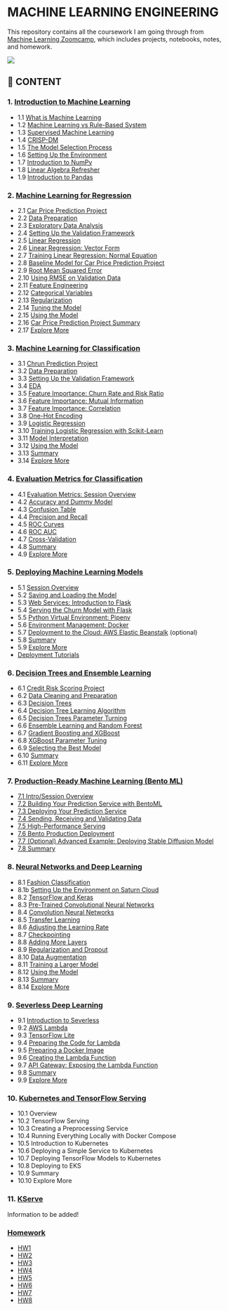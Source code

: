 # MACHINE LEARNING ENGINEERING

This repository contains all the coursework I am going through from [Machine Learning Zoomcamp](https://github.com/alexeygrigorev/mlbookcamp-code/tree/master/course-zoomcamp), which includes projects, notebooks, notes, and homework.

<img src="https://github.com/alexeygrigorev/mlbookcamp-code/raw/master/images/zoomcamp.jpg" />

## :book: CONTENT

### 1. [Introduction to Machine Learning](https://github.com/MuhammadAwon/ml-engineering/tree/main/01-intro)

- 1.1 [What is Machine Learning](https://github.com/MuhammadAwon/ml-engineering/tree/main/01-intro#11-what-is-machine-learning)
- 1.2 [Machine Learning vs Rule-Based System](https://github.com/MuhammadAwon/ml-engineering/tree/main/01-intro#12-machine-learning-vs-rule-based-system)
- 1.3 [Supervised Machine Learning](https://github.com/MuhammadAwon/ml-engineering/tree/main/01-intro#13-supervised-machine-learning)
- 1.4 [CRISP-DM](https://github.com/MuhammadAwon/ml-engineering/tree/main/01-intro#14-crisp-dm)
- 1.5 [The Model Selection Process](https://github.com/MuhammadAwon/ml-engineering/tree/main/01-intro#15-the-model-selection-process)
- 1.6 [Setting Up the Environment](https://github.com/MuhammadAwon/ml-engineering/tree/main/01-intro#16-setting-up-the-environment)
- 1.7 [Introduction to NumPy](https://github.com/MuhammadAwon/ml-engineering/tree/main/01-intro#17-introduction-to-numpy)
- 1.8 [Linear Algebra Refresher](https://github.com/MuhammadAwon/ml-engineering/tree/main/01-intro#18-linear-algebra-refresher)
- 1.9 [Introduction to Pandas](https://github.com/MuhammadAwon/ml-engineering/tree/main/01-intro#19-introduction-to-pandas)

### 2. [Machine Learning for Regression](https://github.com/MuhammadAwon/ml-engineering/tree/main/02-regression)

- 2.1 [Car Price Prediction Project](https://github.com/MuhammadAwon/ml-engineering/tree/main/02-regression#21-car-price-prediction-project)
- 2.2 [Data Preparation](https://github.com/MuhammadAwon/ml-engineering/tree/main/02-regression#22-data-preparation)
- 2.3 [Exploratory Data Analysis](https://github.com/MuhammadAwon/ml-engineering/tree/main/02-regression#23-exploratory-data-analysis)
- 2.4 [Setting Up the Validation Framework](https://github.com/MuhammadAwon/ml-engineering/tree/main/02-regression#24-setting-up-the-validation-framework)
- 2.5 [Linear Regression](https://github.com/MuhammadAwon/ml-engineering/tree/main/02-regression#25-linear-regression-simple)
- 2.6 [Linear Regression: Vector Form](https://github.com/MuhammadAwon/ml-engineering/tree/main/02-regression#26-linear-regression-vector)
- 2.7 [Training Linear Regression: Normal Equation](https://github.com/MuhammadAwon/ml-engineering/tree/main/02-regression#27-training-linear-regression-normal-equation)
- 2.8 [Baseline Model for Car Price Prediction Project](https://github.com/MuhammadAwon/ml-engineering/tree/main/02-regression#28-baseline-model-for-car-price-prediction-project)
- 2.9 [Root Mean Squared Error](https://github.com/MuhammadAwon/ml-engineering/tree/main/02-regression#29-root-mean-squared-error)
- 2.10 [Using RMSE on Validation Data](https://github.com/MuhammadAwon/ml-engineering/tree/main/02-regression#210-using-rmse-on-validation-data)
- 2.11 [Feature Engineering](https://github.com/MuhammadAwon/ml-engineering/tree/main/02-regression#211-feature-engineering)
- 2.12 [Categorical Variables](https://github.com/MuhammadAwon/ml-engineering/tree/main/02-regression#212-categorical-variables)
- 2.13 [Regularization](https://github.com/MuhammadAwon/ml-engineering/tree/main/02-regression#213-regularization)
- 2.14 [Tuning the Model](https://github.com/MuhammadAwon/ml-engineering/tree/main/02-regression#214-tuning-the-model)
- 2.15 [Using the Model](https://github.com/MuhammadAwon/ml-engineering/tree/main/02-regression#215-using-the-model-on-test-data)
- 2.16 [Car Price Prediction Project Summary](https://github.com/MuhammadAwon/ml-engineering/tree/main/02-regression#216-car-price-prediction-project-summary)
- 2.17 [Explore More](https://github.com/MuhammadAwon/ml-engineering/tree/main/02-regression#217-explore-more)

### 3. [Machine Learning for Classification](https://github.com/MuhammadAwon/ml-engineering/tree/main/03-classification)

- 3.1 [Chrun Prediction Project](https://github.com/MuhammadAwon/ml-engineering/tree/main/03-classification#31-churn-project)
- 3.2 [Data Preparation](https://github.com/MuhammadAwon/ml-engineering/tree/main/03-classification#32-data-preparation)
- 3.3 [Setting Up the Validation Framework](https://github.com/MuhammadAwon/ml-engineering/tree/main/03-classification#33-setting-up-the-validation-framework)
- 3.4 [EDA](https://github.com/MuhammadAwon/ml-engineering/tree/main/03-classification#34-eda)
- 3.5 [Feature Importance: Churn Rate and Risk Ratio](https://github.com/MuhammadAwon/ml-engineering/tree/main/03-classification#35-feature-importance-churn-rate-and-risk-ratio)
- 3.6 [Feature Importance: Mutual Information](https://github.com/MuhammadAwon/ml-engineering/tree/main/03-classification#36-feature-importance-mutual-information)
- 3.7 [Feature Importance: Correlation](https://github.com/MuhammadAwon/ml-engineering/tree/main/03-classification#37-feature-importance-correlation)
- 3.8 [One-Hot Encoding](https://github.com/MuhammadAwon/ml-engineering/tree/main/03-classification#38-one-hot-encoding)
- 3.9 [Logistic Regression](https://github.com/MuhammadAwon/ml-engineering/tree/main/03-classification#39-logistic-regression)
- 3.10 [Training Logistic Regression with Scikit-Learn](https://github.com/MuhammadAwon/ml-engineering/tree/main/03-classification#310-training-logistic-regression-with-scikit-learn)
- 3.11 [Model Interpretation](https://github.com/MuhammadAwon/ml-engineering/tree/main/03-classification#311-model-interpretation)
- 3.12 [Using the Model](https://github.com/MuhammadAwon/ml-engineering/tree/main/03-classification#312-using-the-model)
- 3.13 [Summary](https://github.com/MuhammadAwon/ml-engineering/tree/main/03-classification#313-summary)
- 3.14 [Explore More](https://github.com/MuhammadAwon/ml-engineering/tree/main/03-classification#314-explore-more)

### 4. [Evaluation Metrics for Classification](https://github.com/MuhammadAwon/ml-engineering/tree/main/04-evaluation)

- 4.1 [Evaluation Metrics: Session Overview](https://github.com/MuhammadAwon/ml-engineering/tree/main/04-evaluation#41-evaluation-metrics-session-overview)
- 4.2 [Accuracy and Dummy Model](https://github.com/MuhammadAwon/ml-engineering/tree/main/04-evaluation#42-accuracy-and-dummy-model)
- 4.3 [Confusion Table](https://github.com/MuhammadAwon/ml-engineering/tree/main/04-evaluation#43-confusion-table)
- 4.4 [Precision and Recall](https://github.com/MuhammadAwon/ml-engineering/tree/main/04-evaluation#44-precision-and-recall)
- 4.5 [ROC Curves](https://github.com/MuhammadAwon/ml-engineering/tree/main/04-evaluation#45-roc-curves)
- 4.6 [ROC AUC](https://github.com/MuhammadAwon/ml-engineering/tree/main/04-evaluation#46-roc-auc)
- 4.7 [Cross-Validation](https://github.com/MuhammadAwon/ml-engineering/tree/main/04-evaluation#47-cross-validation)
- 4.8 [Summary](https://github.com/MuhammadAwon/ml-engineering/tree/main/04-evaluation#48-summary)
- 4.9 [Explore More](https://github.com/MuhammadAwon/ml-engineering/tree/main/04-evaluation#49-explore-more)

### 5. [Deploying Machine Learning Models](https://github.com/MuhammadAwon/ml-engineering/tree/main/05-deployment)

- 5.1 [Session Overview](https://github.com/MuhammadAwon/ml-engineering/tree/main/05-deployment#51-intro--session-overview)
- 5.2 [Saving and Loading the Model](https://github.com/MuhammadAwon/ml-engineering/tree/main/05-deployment#52-saving-and-loading-the-model)
- 5.3 [Web Services: Introduction to Flask](https://github.com/MuhammadAwon/ml-engineering/tree/main/05-deployment#53-web-services-introduction-to-flask)
- 5.4 [Serving the Churn Model with Flask](https://github.com/MuhammadAwon/ml-engineering/tree/main/05-deployment#54-serving-the-churn-model-with-flask)
- 5.5 [Python Virtual Environment: Pipenv](https://github.com/MuhammadAwon/ml-engineering/tree/main/05-deployment#55-python-virtual-environment-pipenv)
- 5.6 [Environment Management: Docker](https://github.com/MuhammadAwon/ml-engineering/tree/main/05-deployment#56-environment-management-docker)
- 5.7 [Deployment to the Cloud: AWS Elastic Beanstalk](https://github.com/MuhammadAwon/ml-engineering/tree/main/05-deployment#57-deployment-to-the-cloud-aws-elastic-beanstalk-optional) (optional)
- 5.8 [Summary](https://github.com/MuhammadAwon/ml-engineering/tree/main/05-deployment#58-summary)
- 5.9 [Explore More](https://github.com/MuhammadAwon/ml-engineering/tree/main/05-deployment#59-explore-more)
- [Deployment Tutorials](https://github.com/MuhammadAwon/ml-engineering/tree/main/05-deployment#deployment-tutorials)

### 6. [Decision Trees and Ensemble Learning](https://github.com/MuhammadAwon/ml-engineering/tree/main/06-trees)

- 6.1 [Credit Risk Scoring Project](https://github.com/MuhammadAwon/ml-engineering/tree/main/06-trees#61-session-overview-credit-risk-scoring-project)
- 6.2 [Data Cleaning and Preparation](https://github.com/MuhammadAwon/ml-engineering/tree/main/06-trees#62-data-cleaning-and-preparation)
- 6.3 [Decision Trees](https://github.com/MuhammadAwon/ml-engineering/tree/main/06-trees#63-decision-trees)
- 6.4 [Decision Tree Learning Algorithm](https://github.com/MuhammadAwon/ml-engineering/tree/main/06-trees#64-decision-tree-learning-algorithm)
- 6.5 [Decision Trees Parameter Turning](https://github.com/MuhammadAwon/ml-engineering/tree/main/06-trees#65-decision-trees-parameter-tuning)
- 6.6 [Ensemble Learning and Random Forest](https://github.com/MuhammadAwon/ml-engineering/tree/main/06-trees#66-ensembles-and-random-forest)
- 6.7 [Gradient Boosting and XGBoost](https://github.com/MuhammadAwon/ml-engineering/tree/main/06-trees#67-gradient-boosting-and-xgboost)
- 6.8 [XGBoost Parameter Tuning](https://github.com/MuhammadAwon/ml-engineering/tree/main/06-trees#68-xgboost-parameter-tuning)
- 6.9 [Selecting the Best Model](https://github.com/MuhammadAwon/ml-engineering/tree/main/06-trees#69-selecting-the-final-model)
- 6.10 [Summary](https://github.com/MuhammadAwon/ml-engineering/tree/main/06-trees#610-summary)
- 6.11 [Explore More](https://github.com/MuhammadAwon/ml-engineering/tree/main/06-trees#611-explore-more)

### 7. [Production-Ready Machine Learning (Bento ML)](https://github.com/MuhammadAwon/ml-engineering/tree/main/07-bentoml-production#7-bentoml-production)

- [7.1 Intro/Session Overview](https://github.com/MuhammadAwon/ml-engineering/tree/main/07-bentoml-production#71-intro-and-overview)
- [7.2 Building Your Prediction Service with BentoML](https://github.com/MuhammadAwon/ml-engineering/tree/main/07-bentoml-production#72-build-bento-service)
- [7.3 Deploying Your Prediction Service](https://github.com/MuhammadAwon/ml-engineering/tree/main/07-bentoml-production#73-deploy-bento-service)
- [7.4 Sending, Receiving and Validating Data](https://github.com/MuhammadAwon/ml-engineering/tree/main/07-bentoml-production#74-sending-receiving-and-validating-data)
- [7.5 High-Performance Serving](https://github.com/MuhammadAwon/ml-engineering/tree/main/07-bentoml-production#75-high-performance-model-serving)
- [7.6 Bento Production Deployment](https://github.com/MuhammadAwon/ml-engineering/tree/main/07-bentoml-production#76-bento-production-deployment)
- [7.7 (Optional) Advanced Example: Deploying Stable Diffusion Model](https://github.com/MuhammadAwon/ml-engineering/tree/main/07-bentoml-production#77-optional-advanced-example-deploying-stable-diffusion-model)
- [7.8 Summary](https://github.com/MuhammadAwon/ml-engineering/tree/main/07-bentoml-production#78-summary)

### 8. [Neural Networks and Deep Learning](https://github.com/MuhammadAwon/ml-engineering/tree/main/08-deep-learning)

- 8.1 [Fashion Classification](https://github.com/MuhammadAwon/ml-engineering/tree/main/08-deep-learning#81-fashion-classification)
- 8.1b [Setting Up the Environment on Saturn Cloud](https://github.com/MuhammadAwon/ml-engineering/tree/main/08-deep-learning#81b-setting-up-the-environment-on-saturn-cloud)
- 8.2 [TensorFlow and Keras](https://github.com/MuhammadAwon/ml-engineering/tree/main/08-deep-learning#82-tensorflow-and-keras)
- 8.3 [Pre-Trained Convolutional Neural Networks](https://github.com/MuhammadAwon/ml-engineering/tree/main/08-deep-learning#83-pre-trained-convolutional-neural-networks)
- 8.4 [Convolution Neural Networks](https://github.com/MuhammadAwon/ml-engineering/tree/main/08-deep-learning#84-convolutional-neural-networks)
- 8.5 [Transfer Learning](https://github.com/MuhammadAwon/ml-engineering/tree/main/08-deep-learning#85-transfer-learning)
- 8.6 [Adjusting the Learning Rate](https://github.com/MuhammadAwon/ml-engineering/tree/main/08-deep-learning#86-adjusting-the-learning-rate)
- 8.7 [Checkpointing](https://github.com/MuhammadAwon/ml-engineering/tree/main/08-deep-learning#87-checkpointing)
- 8.8 [Adding More Layers](https://github.com/MuhammadAwon/ml-engineering/tree/main/08-deep-learning#88-adding-more-layers)
- 8.9 [Regularization and Dropout](https://github.com/MuhammadAwon/ml-engineering/tree/main/08-deep-learning#89-regularization-and-dropout)
- 8.10 [Data Augmentation](https://github.com/MuhammadAwon/ml-engineering/tree/main/08-deep-learning#810-data-augmentation)
- 8.11 [Training a Larger Model](https://github.com/MuhammadAwon/ml-engineering/tree/main/08-deep-learning#811-training-a-larger-model)
- 8.12 [Using the Model](https://github.com/MuhammadAwon/ml-engineering/tree/main/08-deep-learning#812-using-the-model)
- 8.13 [Summary](https://github.com/MuhammadAwon/ml-engineering/tree/main/08-deep-learning#813-summary)
- 8.14 [Explore More](https://github.com/MuhammadAwon/ml-engineering/tree/main/08-deep-learning#814-explore-more)

### 9. [Severless Deep Learning](https://github.com/MuhammadAwon/ml-engineering/tree/main/09-serverless)

- 9.1 [Introduction to Severless](https://github.com/MuhammadAwon/ml-engineering/tree/main/09-serverless#91-introduction-to-severless)
- 9.2 [AWS Lambda](https://github.com/MuhammadAwon/ml-engineering/tree/main/09-serverless#92-aws-lambda)
- 9.3 [TensorFlow Lite](https://github.com/MuhammadAwon/ml-engineering/tree/main/09-serverless#93-tensorflow-lite)
- 9.4 [Preparing the Code for Lambda](https://github.com/MuhammadAwon/ml-engineering/tree/main/09-serverless#94-preparing-the-code-for-lambda)
- 9.5 [Preparing a Docker Image](https://github.com/MuhammadAwon/ml-engineering/tree/main/09-serverless#95-preparing-a-docker-image)
- 9.6 [Creating the Lambda Function](https://github.com/MuhammadAwon/ml-engineering/tree/main/09-serverless#96-creating-the-lambda-function)
- 9.7 [API Gateway: Exposing the Lambda Function](https://github.com/MuhammadAwon/ml-engineering/tree/main/09-serverless#97-api-gateway-exposing-the-lambda-function)
- 9.8 [Summary](https://github.com/MuhammadAwon/ml-engineering/tree/main/09-serverless#98-summary)
- 9.9 [Explore More](https://github.com/MuhammadAwon/ml-engineering/tree/main/09-serverless#99-explore-more)

### 10. [Kubernetes and TensorFlow Serving](https://github.com/MuhammadAwon/ml-engineering/tree/main/10-kubernetes)

- 10.1 Overview
- 10.2 TensorFlow Serving
- 10.3 Creating a Preprocessing Service
- 10.4 Running Everything Locally with Docker Compose
- 10.5 Introduction to Kubernetes
- 10.6 Deploying a Simple Service to Kubernetes
- 10.7 Deploying TensorFlow Models to Kubernetes
- 10.8 Deploying to EKS
- 10.9 Summary
- 10.10 Explore More

### 11. [KServe](https://github.com/MuhammadAwon/ml-engineering/tree/main/11-kserve)

Information to be added!

### [Homework](https://github.com/MuhammadAwon/ml-engineering/tree/main/homework)

- [HW1](https://github.com/MuhammadAwon/ml-engineering/blob/main/homework/session1/session1-homework.ipynb)
- [HW2](https://github.com/MuhammadAwon/ml-engineering/blob/main/homework/session2/session2-homework.ipynb)
- [HW3](https://github.com/MuhammadAwon/ml-engineering/blob/main/homework/session3/session3-homework.ipynb)
- [HW4](https://github.com/MuhammadAwon/ml-engineering/blob/main/homework/session4/session4-homework.ipynb)
- [HW5](https://github.com/MuhammadAwon/ml-engineering/tree/main/homework/session5/homework)
- [HW6](https://github.com/MuhammadAwon/ml-engineering/blob/main/homework/session6/session6-homework.ipynb)
- [HW7](https://github.com/MuhammadAwon/ml-engineering/tree/main/homework/session7/homework7)
- [HW8](https://github.com/MuhammadAwon/ml-engineering/blob/main/homework/session8/dino-or-dragon.ipynb)

